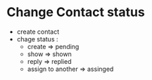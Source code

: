 # Change Contact status 
- create contact 
- chage status : 
  - create => pending 
  - show => shown 
  - reply => replied 
  - assign to another => assinged 
